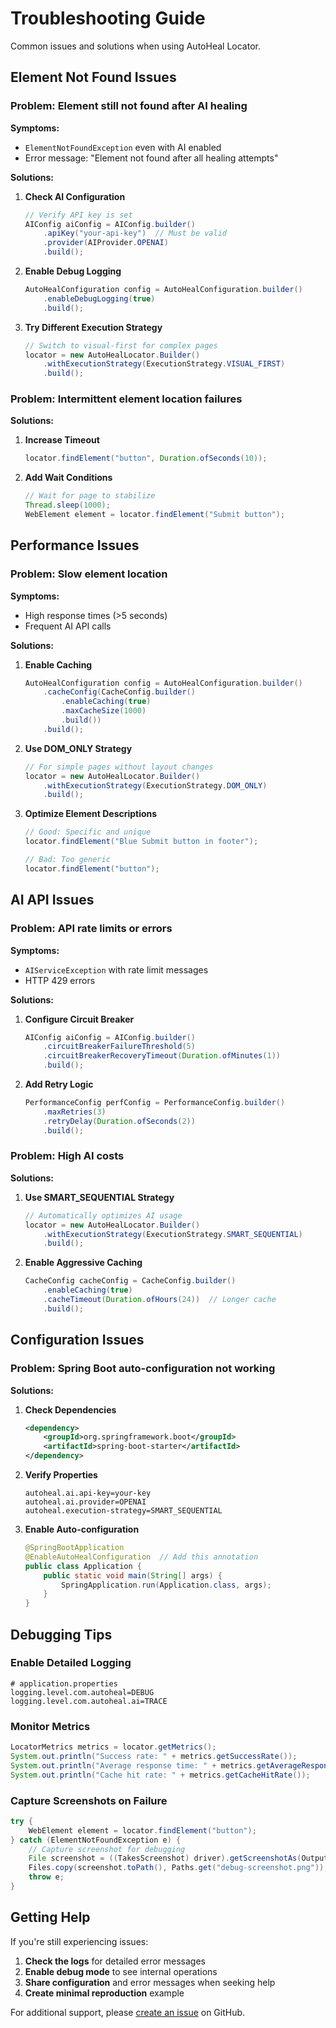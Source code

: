 # Troubleshooting Guide

Common issues and solutions when using AutoHeal Locator.

## Element Not Found Issues

### Problem: Element still not found after AI healing

**Symptoms:**
- `ElementNotFoundException` even with AI enabled
- Error message: "Element not found after all healing attempts"

**Solutions:**

1. **Check AI Configuration**
   ```java
   // Verify API key is set
   AIConfig aiConfig = AIConfig.builder()
       .apiKey("your-api-key")  // Must be valid
       .provider(AIProvider.OPENAI)
       .build();
   ```

2. **Enable Debug Logging**
   ```java
   AutoHealConfiguration config = AutoHealConfiguration.builder()
       .enableDebugLogging(true)
       .build();
   ```

3. **Try Different Execution Strategy**
   ```java
   // Switch to visual-first for complex pages
   locator = new AutoHealLocator.Builder()
       .withExecutionStrategy(ExecutionStrategy.VISUAL_FIRST)
       .build();
   ```

### Problem: Intermittent element location failures

**Solutions:**

1. **Increase Timeout**
   ```java
   locator.findElement("button", Duration.ofSeconds(10));
   ```

2. **Add Wait Conditions**
   ```java
   // Wait for page to stabilize
   Thread.sleep(1000);
   WebElement element = locator.findElement("Submit button");
   ```

## Performance Issues

### Problem: Slow element location

**Symptoms:**
- High response times (>5 seconds)
- Frequent AI API calls

**Solutions:**

1. **Enable Caching**
   ```java
   AutoHealConfiguration config = AutoHealConfiguration.builder()
       .cacheConfig(CacheConfig.builder()
           .enableCaching(true)
           .maxCacheSize(1000)
           .build())
       .build();
   ```

2. **Use DOM_ONLY Strategy**
   ```java
   // For simple pages without layout changes
   locator = new AutoHealLocator.Builder()
       .withExecutionStrategy(ExecutionStrategy.DOM_ONLY)
       .build();
   ```

3. **Optimize Element Descriptions**
   ```java
   // Good: Specific and unique
   locator.findElement("Blue Submit button in footer");

   // Bad: Too generic
   locator.findElement("button");
   ```

## AI API Issues

### Problem: API rate limits or errors

**Symptoms:**
- `AIServiceException` with rate limit messages
- HTTP 429 errors

**Solutions:**

1. **Configure Circuit Breaker**
   ```java
   AIConfig aiConfig = AIConfig.builder()
       .circuitBreakerFailureThreshold(5)
       .circuitBreakerRecoveryTimeout(Duration.ofMinutes(1))
       .build();
   ```

2. **Add Retry Logic**
   ```java
   PerformanceConfig perfConfig = PerformanceConfig.builder()
       .maxRetries(3)
       .retryDelay(Duration.ofSeconds(2))
       .build();
   ```

### Problem: High AI costs

**Solutions:**

1. **Use SMART_SEQUENTIAL Strategy**
   ```java
   // Automatically optimizes AI usage
   locator = new AutoHealLocator.Builder()
       .withExecutionStrategy(ExecutionStrategy.SMART_SEQUENTIAL)
       .build();
   ```

2. **Enable Aggressive Caching**
   ```java
   CacheConfig cacheConfig = CacheConfig.builder()
       .enableCaching(true)
       .cacheTimeout(Duration.ofHours(24))  // Longer cache
       .build();
   ```

## Configuration Issues

### Problem: Spring Boot auto-configuration not working

**Solutions:**

1. **Check Dependencies**
   ```xml
   <dependency>
       <groupId>org.springframework.boot</groupId>
       <artifactId>spring-boot-starter</artifactId>
   </dependency>
   ```

2. **Verify Properties**
   ```properties
   autoheal.ai.api-key=your-key
   autoheal.ai.provider=OPENAI
   autoheal.execution-strategy=SMART_SEQUENTIAL
   ```

3. **Enable Auto-configuration**
   ```java
   @SpringBootApplication
   @EnableAutoHealConfiguration  // Add this annotation
   public class Application {
       public static void main(String[] args) {
           SpringApplication.run(Application.class, args);
       }
   }
   ```

## Debugging Tips

### Enable Detailed Logging

```properties
# application.properties
logging.level.com.autoheal=DEBUG
logging.level.com.autoheal.ai=TRACE
```

### Monitor Metrics

```java
LocatorMetrics metrics = locator.getMetrics();
System.out.println("Success rate: " + metrics.getSuccessRate());
System.out.println("Average response time: " + metrics.getAverageResponseTime());
System.out.println("Cache hit rate: " + metrics.getCacheHitRate());
```

### Capture Screenshots on Failure

```java
try {
    WebElement element = locator.findElement("button");
} catch (ElementNotFoundException e) {
    // Capture screenshot for debugging
    File screenshot = ((TakesScreenshot) driver).getScreenshotAs(OutputType.FILE);
    Files.copy(screenshot.toPath(), Paths.get("debug-screenshot.png"));
    throw e;
}
```

## Getting Help

If you're still experiencing issues:

1. **Check the logs** for detailed error messages
2. **Enable debug mode** to see internal operations
3. **Share configuration** and error messages when seeking help
4. **Create minimal reproduction** example

For additional support, please [create an issue](https://github.com/yourusername/autoheal-locator/issues) on GitHub.